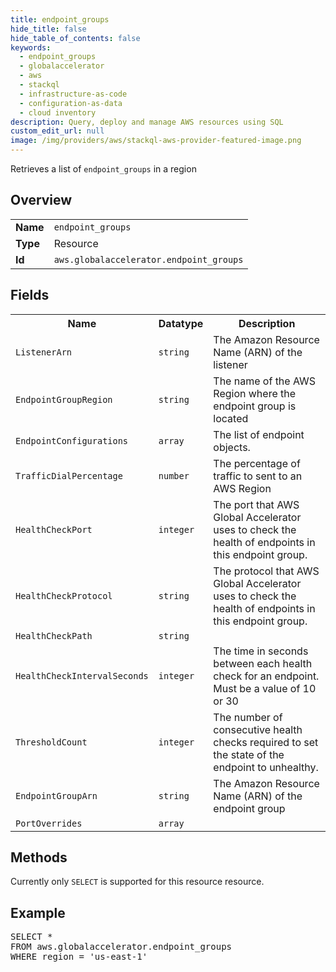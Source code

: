 ```yaml
---
title: endpoint_groups
hide_title: false
hide_table_of_contents: false
keywords:
  - endpoint_groups
  - globalaccelerator
  - aws
  - stackql
  - infrastructure-as-code
  - configuration-as-data
  - cloud inventory
description: Query, deploy and manage AWS resources using SQL
custom_edit_url: null
image: /img/providers/aws/stackql-aws-provider-featured-image.png
---
```

Retrieves a list of <code>endpoint_groups</code> in a region

## Overview
<table><tbody>
<tr><td><b>Name</b></td><td><code>endpoint_groups</code></td></tr>
<tr><td><b>Type</b></td><td>Resource</td></tr>
<tr><td><b>Id</b></td><td><code>aws.globalaccelerator.endpoint_groups</code></td></tr>
</tbody></table>

## Fields
<table><tbody>
<tr><th>Name</th><th>Datatype</th><th>Description</th></tr>
<tr><td><code>ListenerArn</code></td><td><code>string</code></td><td>The Amazon Resource Name (ARN) of the listener</td></tr><tr><td><code>EndpointGroupRegion</code></td><td><code>string</code></td><td>The name of the AWS Region where the endpoint group is located</td></tr><tr><td><code>EndpointConfigurations</code></td><td><code>array</code></td><td>The list of endpoint objects.</td></tr><tr><td><code>TrafficDialPercentage</code></td><td><code>number</code></td><td>The percentage of traffic to sent to an AWS Region</td></tr><tr><td><code>HealthCheckPort</code></td><td><code>integer</code></td><td>The port that AWS Global Accelerator uses to check the health of endpoints in this endpoint group.</td></tr><tr><td><code>HealthCheckProtocol</code></td><td><code>string</code></td><td>The protocol that AWS Global Accelerator uses to check the health of endpoints in this endpoint group.</td></tr><tr><td><code>HealthCheckPath</code></td><td><code>string</code></td><td></td></tr><tr><td><code>HealthCheckIntervalSeconds</code></td><td><code>integer</code></td><td>The time in seconds between each health check for an endpoint. Must be a value of 10 or 30</td></tr><tr><td><code>ThresholdCount</code></td><td><code>integer</code></td><td>The number of consecutive health checks required to set the state of the endpoint to unhealthy.</td></tr><tr><td><code>EndpointGroupArn</code></td><td><code>string</code></td><td>The Amazon Resource Name (ARN) of the endpoint group</td></tr><tr><td><code>PortOverrides</code></td><td><code>array</code></td><td></td></tr>
</tbody></table>

## Methods
Currently only <code>SELECT</code> is supported for this resource resource.

## Example
<pre>
SELECT * 
FROM aws.globalaccelerator.endpoint_groups
WHERE region = 'us-east-1'
</pre>
